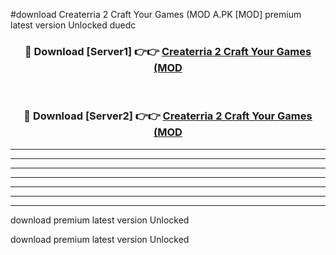 #download Createrria 2 Craft Your Games (MOD A.PK [MOD] premium latest version Unlocked duedc 



<div align="center">
<h3>🔴 Download [Server1] 👉👉 <a href="https://download1apk.web.app/">Createrria 2 Craft Your Games (MOD</a></h3><br>

<h3>🔴 Download [Server2] 👉👉 <a href="https://download1apk.web.app/">Createrria 2 Craft Your Games (MOD</a></h3>
</div>





----------------------------------------------------------

----------------------------------------------------------

----------------------------------------------------------

----------------------------------------------------------

----------------------------------------------------------

----------------------------------------------------------

----------------------------------------------------------

download premium latest version Unlocked

download premium latest version Unlocked
